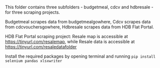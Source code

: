 This folder contains three subfolders - budgetmeal, cdcv and hdbresale - for three scraping projects.

Budgetmeal scrapes data from budgetmealgowhere, Cdcv scrapes data from cdcvouchersgowhere, Hdbresale scrapes data from HDB Flat Portal.

HDB Flat Portal scraping project: Resale map is accessible at https://tinyurl.com/resalemap, while Resale data is accessible at https://tinyurl.com/resaledatafolder

Install the required packages by opening terminal and running `pip install selenium pandas xlsxwriter`